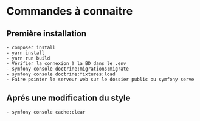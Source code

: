 # Commandes à connaitre

## Première installation

    - composer install
    - yarn install
    - yarn run build
    - Vérifier la connexion à la BD dans le .env
    - symfony console doctrine:migrations:migrate
    - symfony console doctrine:fixtures:load
    - Faire pointer le serveur web sur le dossier public ou symfony serve

## Aprés une modification du style

    - symfony console cache:clear
